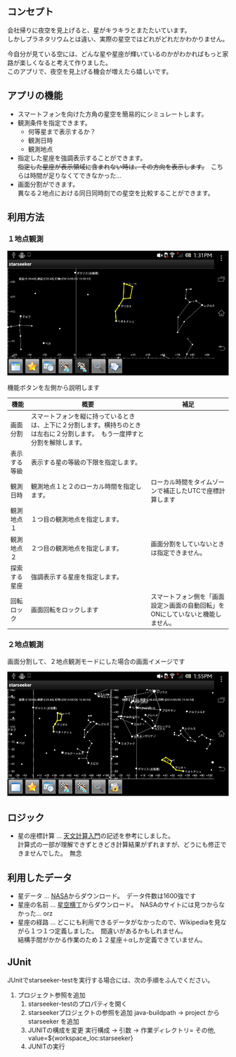 ## コンセプト ##
会社帰りに夜空を見上げると、星がキラキラとまたたいています。  
しかしプラネタリウムとは違い、実際の星空ではどれがどれだかわかりません。  

今自分が見ている空には、どんな星や星座が輝いているのかがわかればもっと家路が楽しくなると考えて作りました。  
このアプリで、夜空を見上げる機会が増えたら嬉しいです。  

## アプリの機能 ##

* スマートフォンを向けた方角の星空を簡易的にシミュレートします。
* 観測条件を指定できます。
    * 何等星まで表示するか？
    * 観測日時
    * 観測地点
* 指定した星座を強調表示することができます。  
~~指定した星座が表示領域に含まれない時は、その方向を表示します。~~　こちらは時間が足りなくてできなかった...
* 画面分割ができます。  
異なる２地点における同日同時刻での星空を比較することができます。


## 利用方法 ##

### １地点観測 ###

![](doc/１地点観測.png)

機能ボタンを左側から説明します

|機能|概要|補足|
|--|--|--|
|画面分割|スマートフォンを縦に持っているときは、上下に２分割します。横持ちのときは左右に２分割します。　もう一度押すと分割を解除します。||
|表示する等級|表示する星の等級の下限を指定します。|
|観測日時|観測地点１と２のローカル時間を指定します。|ローカル時間をタイムゾーンで補正したUTCで座標計算します|
|観測地点１|１つ目の観測地点を指定します。||
|観測地点２|２つ目の観測地点を指定します。|画面分割をしていないときは指定できません。|
|探索する星座|強調表示する星座を指定します。|
|回転ロック|画面回転をロックします|スマートフォン側を「画面設定＞画面の自動回転」をONにしていないと機能しません。|

### ２地点観測 ###

画面分割して、２地点観測モードにした場合の画面イメージです

![](doc/２地点観測.png)


## ロジック ##
* 星の座標計算 ... [天文計算入門](http://star.gs/nyumon/sekido.htm)の記述を参考にしました。  
計算式の一部が理解できずときどき計算結果がずれますが、どうにも修正できませんでした。　無念


## 利用したデータ ##

* 星データ ... [NASA](http://heasarc.gsfc.nasa.gov/cgi-bin/W3Browse/w3query.pl?&tablehead=name%3Dheasarc_hipparcos%26description%3DHipparcos+Main+Catalog%26url%3Dhttp%3A%2F%2Fheasarc%2Egsfc%2Enasa%2Egov%2FW3Browse%2Fstar-catalog%2Fhipparcos%2Ehtml%26archive%3D%26radius%3D3%26mission%3DSTAR%2BCATALOG%26priority%3D3&mission=STAR+CATALOG&Action=More+Options&Action=Parameter+Search&ConeAdd=1)からダウンロード。　データ件数は1600強です
* 星座の名前 ... [星空横丁](http://hoshizora.yokochou.com/constellation/)からダウンロード。　NASAのサイトには見つからなかった... orz
* 星座の経路 ... どこにも利用できるデータがなかったので、Wikipediaを見ながら１つ１つ定義しました。　間違いがあるかもしれません。  
結構手間がかかる作業のため１２星座＋αしか定義できていません。


## JUnit ##

JUnitでstarseeker-testを実行する場合には、次の手順をふんでください。

1. プロジェクト参照を追加
    1. starseeker-testのプロパティを開く
    2. starseekerプロジェクトの参照を追加
           java-buildpath -> project から starseeker を追加
    3. JUNITの構成を変更
           実行構成 -> 引数 -> 作業ディレクトリ= その他, value=${workspace_loc:starseeker}
    4. JUNITの実行
